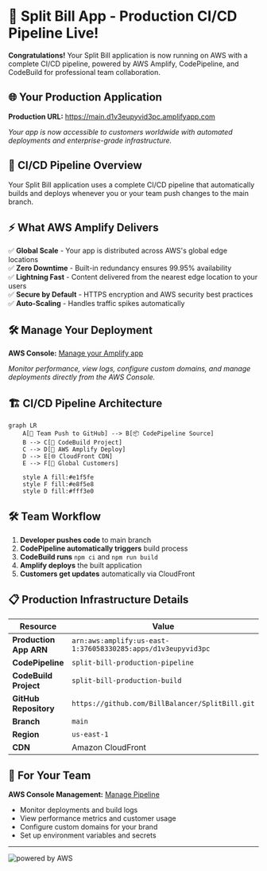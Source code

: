 # 🎉 Split Bill App - Production CI/CD Pipeline Live!

**Congratulations!** Your Split Bill application is now running on AWS with a complete CI/CD pipeline, powered by AWS Amplify, CodePipeline, and CodeBuild for professional team collaboration.

## 🌐 Your Production Application

**Production URL:** https://main.d1v3eupyvid3pc.amplifyapp.com

*Your app is now accessible to customers worldwide with automated deployments and enterprise-grade infrastructure.*

## 🔄 CI/CD Pipeline Overview

Your Split Bill application uses a complete CI/CD pipeline that automatically builds and deploys whenever you or your team push changes to the main branch.

## ⚡ What AWS Amplify Delivers

✅ **Global Scale** - Your app is distributed across AWS's global edge locations  
✅ **Zero Downtime** - Built-in redundancy ensures 99.95% availability  
✅ **Lightning Fast** - Content delivered from the nearest edge location to your users  
✅ **Secure by Default** - HTTPS encryption and AWS security best practices  
✅ **Auto-Scaling** - Handles traffic spikes automatically  

## 🛠️ Manage Your Deployment

**AWS Console:** [Manage your Amplify app](https://us-east-1.console.aws.amazon.com/amplify/apps/d2xomsdj7ybsc6/overview)

*Monitor performance, view logs, configure custom domains, and manage deployments directly from the AWS Console.*

## 🏗️ CI/CD Pipeline Architecture

```mermaid
graph LR
    A[👥 Team Push to GitHub] --> B[📦 CodePipeline Source]
    B --> C[🔨 CodeBuild Project]
    C --> D[🚀 AWS Amplify Deploy]
    D --> E[🌐 CloudFront CDN]
    E --> F[👥 Global Customers]
    
    style A fill:#e1f5fe
    style F fill:#e8f5e8
    style D fill:#fff3e0
```

## 🛠️ Team Workflow

1. **Developer pushes code** to main branch
2. **CodePipeline automatically triggers** build process  
3. **CodeBuild runs** `npm ci` and `npm run build`
4. **Amplify deploys** the built application
5. **Customers get updates** automatically via CloudFront

## 📋 Production Infrastructure Details

| Resource | Value |
|----------|-------|
| **Production App ARN** | `arn:aws:amplify:us-east-1:376058330285:apps/d1v3eupyvid3pc` |
| **CodePipeline** | `split-bill-production-pipeline` |
| **CodeBuild Project** | `split-bill-production-build` |
| **GitHub Repository** | `https://github.com/BillBalancer/SplitBill.git` |
| **Branch** | `main` |
| **Region** | `us-east-1` |
| **CDN** | Amazon CloudFront |

## 🎯 For Your Team

**AWS Console Management:** [Manage Pipeline](https://us-east-1.console.aws.amazon.com/amplify/apps/d1v3eupyvid3pc/overview)

- Monitor deployments and build logs
- View performance metrics and customer usage
- Configure custom domains for your brand
- Set up environment variables and secrets

---

![powered by AWS](https://d0.awsstatic.com/logos/powered-by-aws.png)